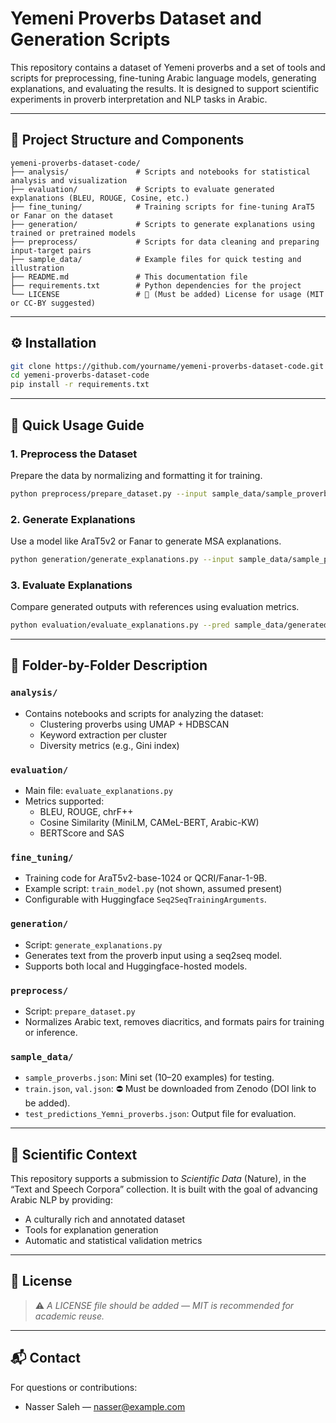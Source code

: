 # Yemeni Proverbs Dataset and Generation Scripts

This repository contains a dataset of Yemeni proverbs and a set of tools and scripts for preprocessing, fine-tuning Arabic language models, generating explanations, and evaluating the results. It is designed to support scientific experiments in proverb interpretation and NLP tasks in Arabic.

---

## 📁 Project Structure and Components

```text
yemeni-proverbs-dataset-code/
├── analysis/               # Scripts and notebooks for statistical analysis and visualization
├── evaluation/             # Scripts to evaluate generated explanations (BLEU, ROUGE, Cosine, etc.)
├── fine_tuning/            # Training scripts for fine-tuning AraT5 or Fanar on the dataset
├── generation/             # Scripts to generate explanations using trained or pretrained models
├── preprocess/             # Scripts for data cleaning and preparing input-target pairs
├── sample_data/            # Example files for quick testing and illustration
├── README.md               # This documentation file
├── requirements.txt        # Python dependencies for the project
└── LICENSE                 # 🔁 (Must be added) License for usage (MIT or CC-BY suggested)
```

---

## ⚙️ Installation

```bash
git clone https://github.com/yourname/yemeni-proverbs-dataset-code.git
cd yemeni-proverbs-dataset-code
pip install -r requirements.txt
```

---

## 🚀 Quick Usage Guide

### 1. Preprocess the Dataset
Prepare the data by normalizing and formatting it for training.

```bash
python preprocess/prepare_dataset.py --input sample_data/sample_proverbs.json --output sample_data/processed.json
```

### 2. Generate Explanations
Use a model like AraT5v2 or Fanar to generate MSA explanations.

```bash
python generation/generate_explanations.py --input sample_data/sample_proverbs.json --output sample_data/generated.json --model arat5
```

### 3. Evaluate Explanations
Compare generated outputs with references using evaluation metrics.

```bash
python evaluation/evaluate_explanations.py --pred sample_data/generated.json --ref sample_data/sample_proverbs.json
```

---

## 🧪 Folder-by-Folder Description

### `analysis/`
- Contains notebooks and scripts for analyzing the dataset:
  - Clustering proverbs using UMAP + HDBSCAN
  - Keyword extraction per cluster
  - Diversity metrics (e.g., Gini index)

### `evaluation/`
- Main file: `evaluate_explanations.py`
- Metrics supported:
  - BLEU, ROUGE, chrF++
  - Cosine Similarity (MiniLM, CAMeL-BERT, Arabic-KW)
  - BERTScore and SAS

### `fine_tuning/`
- Training code for AraT5v2-base-1024 or QCRI/Fanar-1-9B.
- Example script: `train_model.py` (not shown, assumed present)
- Configurable with Huggingface `Seq2SeqTrainingArguments`.

### `generation/`
- Script: `generate_explanations.py`
- Generates text from the proverb input using a seq2seq model.
- Supports both local and Huggingface-hosted models.

### `preprocess/`
- Script: `prepare_dataset.py`
- Normalizes Arabic text, removes diacritics, and formats pairs for training or inference.

### `sample_data/`
- `sample_proverbs.json`: Mini set (10–20 examples) for testing.
- `train.json`, `val.json`: ⛔ Must be downloaded from Zenodo (DOI link to be added).
- `test_predictions_Yemni_proverbs.json`: Output file for evaluation.

---

## 🔬 Scientific Context

This repository supports a submission to *Scientific Data* (Nature), in the “Text and Speech Corpora” collection. It is built with the goal of advancing Arabic NLP by providing:

- A culturally rich and annotated dataset
- Tools for explanation generation
- Automatic and statistical validation metrics

---

## 📜 License

> ⚠️ *A LICENSE file should be added — MIT is recommended for academic reuse.*

---

## 📬 Contact

For questions or contributions:
- Nasser Saleh — nasser@example.com
